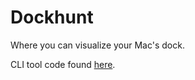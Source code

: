 # Dockhunt

Where you can visualize your Mac's dock.

CLI tool code found [here](https://github.com/Basedash/dockhunt-cli).

